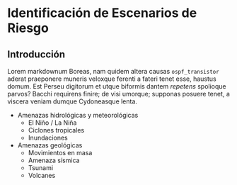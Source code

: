 # Identificación de Escenarios de Riesgo

## Introducción

Lorem markdownum Boreas, nam quidem altera causas `ospf_transistor` aderat
praeponere muneris veloxque ferenti a fateri tenet esse, haustus domum. Est Perseu digitorum et utque biformis dantem *repetens* spolioque parvos? Bacchi requirens finire; de visi umorque; supponas posuere tenet, a viscera veniam dumque Cydoneasque lenta.

- Amenazas hidrológicas y meteorológicas
    - El Niño / La Niña
    - Ciclones tropicales
    - Inundaciones 
- Amenazas geológicas
    - Movimientos en masa
    - Amenaza sísmica
    - Tsunami
    - Volcanes